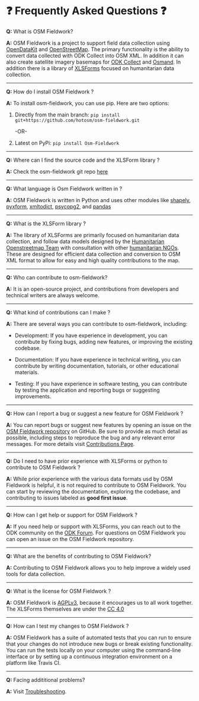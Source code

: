 # :question: Frequently Asked Questions :question:


**Q:** What is OSM Fieldwork?

**A:** OSM Fieldwork is a project to support field data collection using
[OpenDataKit](https://opendatakit.org/software/) and
[OpenStreetMap](https://www.openstreetmap.org). The primary
functionality is the ability to convert data collected with ODK
Collect into OSM XML. In addition it can also create satellite imagery
basemaps for [ODK Collect](https://docs.getodk.org/collect-intro/) and
[Osmand](https://osmand.net/). In addition there is a library of
[XLSForms](https://xlsform.org/en/) focused on humanitarian data
collection.
<hr></hr>

**Q:** How do I install OSM Fieldwork ?

**A:** To install osm-fieldwork, you can use pip. Here are two options:

1. Directly from the main branch:
  `pip install git+https://github.com/hotosm/osm-fieldwork.git`
  
   -OR-

2. Latest on PyPi:
  `pip install Osm-Fieldwork`
<hr></hr>

**Q:** Where can I find the source code and the XLSForm library ?

**A:** Check the osm-fieldwork git repo [here](https://github.com/hotosm/osm-fieldwork)
<hr></hr>

**Q:** What language is Osm Fieldwork written in ?

**A:** OSM Fieldwork is written in Python and uses other modules like
[shapely](https://pypi.org/project/shapely/),
[pyxform](https://pypi.org/project/pyxform/),
[xmltodict](https://pypi.org/project/xmltodict/),
[psycopg2](https://pypi.org/project/psycopg/), and
[pandas](https://pypi.org/project/pandas/)
<hr></hr>

**Q:** What is the XLSForm library ?

**A:** The library of XLSForms are primarily focused on humanitarian
data collection, and follow data models designed by the [Humanitarian
Openstreetmap Team](https://www.hotosm.org) with consultation with
other [humanitarian
NGOs](https://en.wikipedia.org/wiki/Non-governmental_organization). These
are designed for efficient data collection and conversion to OSM XML
format to allow for easy and high quality contributions to the map.
<hr></hr>

**Q:** Who can contribute to osm-fieldwork?

**A:** It is an open-source project, and contributions from developers
and technical writers are always welcome.
<hr></hr>

**Q:** What kind of contributions can I make ?

**A:** There are several ways you can contribute to osm-fieldwork, including:

- Development: If you have experience in development, you can contribute by fixing bugs, adding new features, or improving the existing codebase.

- Documentation: If you have experience in technical writing, you can contribute by writing documentation, tutorials, or other educational materials.

- Testing: If you have experience in software testing, you can contribute by testing the application and reporting bugs or suggesting improvements.
<hr></hr>

**Q:** How can I report a bug or suggest a new feature for OSM
  Fieldwork ?

**A:** You can report bugs or suggest new features by opening an issue
  on the [OSM Fieldwork
  repository](https://github.com/hotosm/osm-fieldwork/issues) on
  GitHub. Be sure to provide as  much detail as possible, including
  steps to reproduce the bug and any relevant error messages.
  For more details visit [Contributions Page](https://github.com/hotosm/osm-fieldwork/wiki/Contribution).
<hr></hr>

**Q:** Do I need to have prior experience with XLSForms or python to
contribute to OSM Fieldwork ?

**A:** While prior experience with the various data formats usd by OSM
  Fieldwork is  helpful, it is not required to contribute to OSM
  Fieldwork. You can  start by reviewing the documentation, exploring
  the codebase, and contributing to issues labeled as **good first issue**.
<hr></hr>

**Q:** How can I get help or support for OSM Fieldwork ?

**A:** If you need help or support with XLSForms, you can reach out to the
  ODK community on the [ODK Forum](https://forum.getodk.org/). For
  questions on OSM Fieldwork you can open an issue on the OSM
  Fieldwork repository.
<hr></hr>

**Q:** What are the benefits of contributing to OSM Fieldwork?

**A:** Contributing to OSM Fieldwork allows you to help improve a widely
used tools for data collection.
<hr></hr>

**Q:** What is the license for OSM Fieldwork ?

**A:** OSM Fieldwork is
[AGPLv3](https://www.fsf.org/bulletin/2021/fall/the-fundamentals-of-the-agplv3),
because it encourages us to all work together. The XLSForms themselves
are under the [CC 4.0](https://creativecommons.org/licenses/by/4.0/)
<hr></hr>

**Q:** How can I test my changes to OSM Fieldwork ?

**A:** OSM Fieldwork has a suite of automated tests that you can run to
ensure that your changes do not introduce new bugs or break existing
functionality. You can run the tests locally on your computer using
the command-line interface or by setting up a continuous integration
environment on a platform like Travis CI.
<hr></hr>

**Q:** Facing addititional problems?

**A:** Visit [Troubleshooting](https://github.com/hotosm/osm-fieldwork/wiki/troubleshooting).
